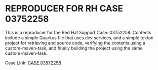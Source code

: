 # REPRODUCER FOR RH CASE 03752258

This is a reproducer for the Red Hat Support Case: 03752258. Contents include a simple Quarkus file that uses dev services, and a simple tekton project for retrieving and source code, verifying the contents using a custom-maven-task, and finally building the project using the same custom-maven-task.

Case Link: [CASE 03572258](https://access.redhat.com/support/cases/#/case/03752258)